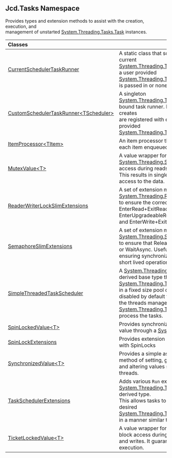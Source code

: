 ## Jcd.Tasks Namespace

Provides types and extension methods to assist with the creation, execution, and  
management of unstarted [System.Threading.Tasks.Task](https://docs.microsoft.com/en-us/dotnet/api/System.Threading.Tasks.Task 'System.Threading.Tasks.Task') instances.

| Classes | |
| :--- | :--- |
| [CurrentSchedulerTaskRunner](Jcd.Tasks.CurrentSchedulerTaskRunner.md 'Jcd.Tasks.CurrentSchedulerTaskRunner') | A static class that schedules tasks on the current [System.Threading.Tasks.TaskScheduler](https://docs.microsoft.com/en-us/dotnet/api/System.Threading.Tasks.TaskScheduler 'System.Threading.Tasks.TaskScheduler') or<br/>a user provided [System.Threading.Tasks.TaskScheduler](https://docs.microsoft.com/en-us/dotnet/api/System.Threading.Tasks.TaskScheduler 'System.Threading.Tasks.TaskScheduler') if null is passed in or none is specified. |
| [CustomSchedulerTaskRunner&lt;TScheduler&gt;](Jcd.Tasks.CustomSchedulerTaskRunner_TScheduler_.md 'Jcd.Tasks.CustomSchedulerTaskRunner<TScheduler>') | A singleton [System.Threading.Tasks.TaskScheduler](https://docs.microsoft.com/en-us/dotnet/api/System.Threading.Tasks.TaskScheduler 'System.Threading.Tasks.TaskScheduler') bound task runner. It ensures all tasks it creates<br/>are registered with either its own, or a user provided [System.Threading.Tasks.TaskScheduler](https://docs.microsoft.com/en-us/dotnet/api/System.Threading.Tasks.TaskScheduler 'System.Threading.Tasks.TaskScheduler'). |
| [ItemProcessor&lt;TItem&gt;](Jcd.Tasks.ItemProcessor_TItem_.md 'Jcd.Tasks.ItemProcessor<TItem>') | An item processor that calls a delegate on each item enqueued with it. |
| [MutexValue&lt;T&gt;](Jcd.Tasks.MutexValue_T_.md 'Jcd.Tasks.MutexValue<T>') | A value wrapper for a [System.Threading.SemaphoreSlim](https://docs.microsoft.com/en-us/dotnet/api/System.Threading.SemaphoreSlim 'System.Threading.SemaphoreSlim') to block access during reads and writes.<br/>This results in single writer or single reader access to the data. |
| [ReaderWriterLockSlimExtensions](Jcd.Tasks.ReaderWriterLockSlimExtensions.md 'Jcd.Tasks.ReaderWriterLockSlimExtensions') | A set of extension methods to simplify using a [System.Threading.ReaderWriterLockSlim](https://docs.microsoft.com/en-us/dotnet/api/System.Threading.ReaderWriterLockSlim 'System.Threading.ReaderWriterLockSlim')<br/>to ensure the correct pair of EnterRead+ExitRead, EnterUpgradeableRead+ExitUpgradeableRead,<br/>and EnterWrite+ExitWrite are called. |
| [SemaphoreSlimExtensions](Jcd.Tasks.SemaphoreSlimExtensions.md 'Jcd.Tasks.SemaphoreSlimExtensions') | A set of extension methods to simplify using a [System.Threading.SemaphoreSlim](https://docs.microsoft.com/en-us/dotnet/api/System.Threading.SemaphoreSlim 'System.Threading.SemaphoreSlim')<br/>to ensure that Release is called for every Wait or WaitAsync. Useful for<br/>ensuring synchronized access to data for short lived operations. |
| [SimpleThreadedTaskScheduler](Jcd.Tasks.SimpleThreadedTaskScheduler.md 'Jcd.Tasks.SimpleThreadedTaskScheduler') | A [System.Threading.Tasks.TaskScheduler](https://docs.microsoft.com/en-us/dotnet/api/System.Threading.Tasks.TaskScheduler 'System.Threading.Tasks.TaskScheduler') derived base type that runs [System.Threading.Tasks.Task](https://docs.microsoft.com/en-us/dotnet/api/System.Threading.Tasks.Task 'System.Threading.Tasks.Task') instances<br/>in a fixed size pool of threads. Inlining is disabled by default to ensure only<br/>the threads managed by this [System.Threading.Tasks.TaskScheduler](https://docs.microsoft.com/en-us/dotnet/api/System.Threading.Tasks.TaskScheduler 'System.Threading.Tasks.TaskScheduler') will process the tasks. |
| [SpinLockedValue&lt;T&gt;](Jcd.Tasks.SpinLockedValue_T_.md 'Jcd.Tasks.SpinLockedValue<T>') | Provides synchronization to an underlying value through a [System.Threading.SpinLock](https://docs.microsoft.com/en-us/dotnet/api/System.Threading.SpinLock 'System.Threading.SpinLock'). |
| [SpinLockExtensions](Jcd.Tasks.SpinLockExtensions.md 'Jcd.Tasks.SpinLockExtensions') | Provides extension methods to aid in working with SpinLocks |
| [SynchronizedValue&lt;T&gt;](Jcd.Tasks.SynchronizedValue_T_.md 'Jcd.Tasks.SynchronizedValue<T>') | Provides a simple async-safe and thread-safe method of setting, getting, acting on,<br/>and altering values shared among tasks and threads. |
| [TaskSchedulerExtensions](Jcd.Tasks.TaskSchedulerExtensions.md 'Jcd.Tasks.TaskSchedulerExtensions') | Adds various `Run` extension for any [System.Threading.Tasks.TaskScheduler](https://docs.microsoft.com/en-us/dotnet/api/System.Threading.Tasks.TaskScheduler 'System.Threading.Tasks.TaskScheduler') derived type.<br/>This allows tasks to be scheduled with the desired [System.Threading.Tasks.TaskScheduler](https://docs.microsoft.com/en-us/dotnet/api/System.Threading.Tasks.TaskScheduler 'System.Threading.Tasks.TaskScheduler')<br/>in a manner similar to `Task.Run` |
| [TicketLockedValue&lt;T&gt;](Jcd.Tasks.TicketLockedValue_T_.md 'Jcd.Tasks.TicketLockedValue<T>') | A value wrapper for a [Jcd.Tasks.TicketLock](https://docs.microsoft.com/en-us/dotnet/api/Jcd.Tasks.TicketLock 'Jcd.Tasks.TicketLock') to block access during reads<br/>and writes. It guarantees FIFO order of execution. |
